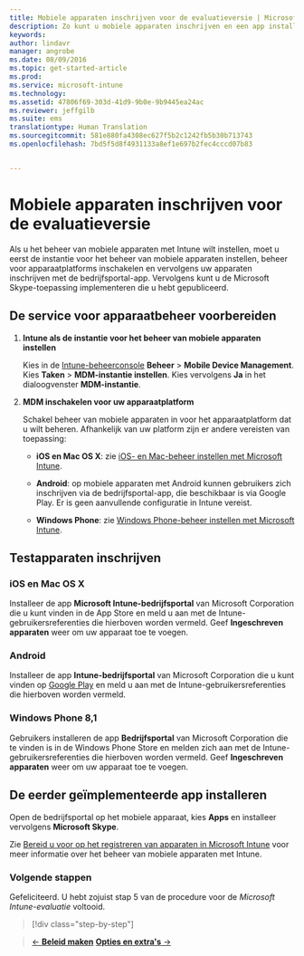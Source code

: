 ```yaml
---
title: Mobiele apparaten inschrijven voor de evaluatieversie | Microsoft Intune
description: Zo kunt u mobiele apparaten inschrijven en een app installeren wanneer u zich aanmeldt voor een gratis evaluatieversie van Intune van 30 dagen
keywords: 
author: lindavr
manager: angrobe
ms.date: 08/09/2016
ms.topic: get-started-article
ms.prod: 
ms.service: microsoft-intune
ms.technology: 
ms.assetid: 47806f69-303d-41d9-9b0e-9b9445ea24ac
ms.reviewer: jeffgilb
ms.suite: ems
translationtype: Human Translation
ms.sourcegitcommit: 581e880fa4308ec627f5b2c1242fb5b30b713743
ms.openlocfilehash: 7bd5f5d8f4931133a8ef1e697b2fec4cccd07b83


---
```


# Mobiele apparaten inschrijven voor de evaluatieversie
Als u het beheer van mobiele apparaten met Intune wilt instellen, moet u eerst de instantie voor het beheer van mobiele apparaten instellen, beheer voor apparaatplatforms inschakelen en vervolgens uw apparaten inschrijven met de bedrijfsportal-app. Vervolgens kunt u de Microsoft Skype-toepassing implementeren die u hebt gepubliceerd.

## De service voor apparaatbeheer voorbereiden

1.  **Intune als de  instantie voor het beheer van mobiele apparaten instellen**

    Kies in de [Intune-beheerconsole](https://manage.microsoft.com/) **Beheer** &gt; **Mobile Device Management**. Kies **Taken** > **MDM-instantie instellen**. Kies vervolgens **Ja** in het dialoogvenster **MDM-instantie**.

2.  **MDM inschakelen voor uw apparaatplatform**

    Schakel beheer van mobiele apparaten in voor het apparaatplatform dat u wilt beheren. Afhankelijk van uw platform zijn er andere vereisten van toepassing:

    -   **iOS en Mac OS X**: zie [iOS- en Mac-beheer instellen met Microsoft Intune](/Intune/Deploy-Use/set-up-ios-and-mac-management-with-microsoft-intune).

    -   **Android**: op mobiele apparaten met Android kunnen gebruikers zich inschrijven via de bedrijfsportal-app, die beschikbaar is via Google Play. Er is geen aanvullende configuratie in Intune vereist.

    -   **Windows Phone**: zie [Windows Phone-beheer instellen met Microsoft Intune](/Intune/Deploy-Use/set-up-windows-phone-management-with-microsoft-intune).

## Testapparaten inschrijven

### iOS en Mac OS X
Installeer de app **Microsoft Intune-bedrijfsportal** van Microsoft Corporation die u kunt vinden in de App Store en meld u aan met de Intune-gebruikersreferenties die hierboven worden vermeld. Geef **Ingeschreven apparaten** weer om uw apparaat toe te voegen.

### Android
Installeer de app **Intune-bedrijfsportal** van Microsoft Corporation die u kunt vinden op [Google Play](http://go.microsoft.com/fwlink/p/?LinkId=386612) en meld u aan met de Intune-gebruikersreferenties die hierboven worden vermeld.

### Windows Phone 8,1
Gebruikers installeren de app **Bedrijfsportal** van Microsoft Corporation die te vinden is in de Windows Phone Store en melden zich aan met de Intune-gebruikersreferenties die hierboven worden vermeld.  Geef **Ingeschreven apparaten** weer om uw apparaat toe te voegen.

## De eerder geïmplementeerde app installeren
Open de bedrijfsportal op het mobiele apparaat, kies **Apps** en installeer vervolgens **Microsoft Skype**.

Zie [Bereid u voor op het registreren van apparaten in Microsoft Intune](/Intune/deploy-use/prerequisites-for-enrollment) voor meer informatie over het beheer van mobiele apparaten met Intune.

### Volgende stappen
Gefeliciteerd. U hebt zojuist stap 5 van de procedure voor de *Microsoft Intune-evaluatie* voltooid.

>[!div class="step-by-step"]

>[&larr; **Beleid maken**](.\get-started-with-a-30-day-trial-of-microsoft-intune-step-4.md)     [**Opties en extra's** &rarr;](.\get-started-with-a-30-day-trial-of-microsoft-intune-step-6.md)  



<!--HONumber=Oct16_HO2-->


